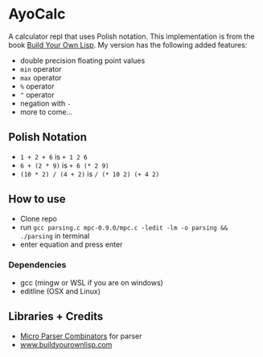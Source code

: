 # AyoCalc

A calculator repl that uses Polish notation. This implementation is from the book [Build Your Own Lisp](http://www.buildyourownlisp.com/). My version has the following added features:

- double precision floating point values
- `min` operator
- `max` operator
- `%` operator
- `^` operator
- negation with `-`
- more to come...

## Polish Notation

- `1 + 2 + 6`  is `+ 1 2 6`
- `6 + (2 * 9)`	is `+ 6 (* 2 9)`
- `(10 * 2) / (4 + 2)` is `/ (* 10 2) (+ 4 2)`

## How to use

- Clone repo
- run `gcc parsing.c mpc-0.9.0/mpc.c -ledit -lm -o parsing && ./parsing` in terminal
- enter equation and press enter

### Dependencies

- gcc (mingw or WSL if you are on windows)
- editline (OSX and Linux)


## Libraries + Credits

- [Micro Parser Combinators](https://github.com/orangeduck/mpc) for parser
- www.buildyourownlisp.com
